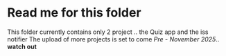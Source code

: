 # Read me for this folder
This folder currently contains only 2 project .. the Quiz app and the iss notifier 
The upload of more projects is set to come *Pre - November 2025*.. **watch out**
